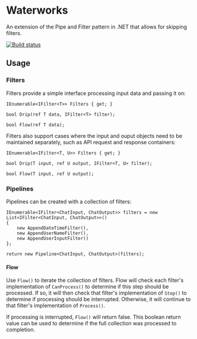 # Waterworks

An extension of the Pipe and Filter pattern in .NET that allows for skipping filters.

[![Build status](https://ci.appveyor.com/api/projects/status/j9dc9ikhw6w5r2h7/branch/master?svg=true)](https://ci.appveyor.com/project/AnthonyNeace/waterworks)

## Usage

### Filters

Filters provide a simple interface processing input data and passing it on:

    IEnumerable<IFilter<T>> Filters { get; }

    bool Drip(ref T data, IFilter<T> filter);

    bool Flow(ref T data);

Filters also support cases where the input and ouput objects need to be maintained separately, such as API request and response containers:

    IEnumerable<IFilter<T, U>> Filters { get; }

    bool Drip(T input, ref U output, IFilter<T, U> filter);

    bool Flow(T input, ref U output);

### Pipelines

Pipelines can be created with a collection of filters:

    IEnumerable<IFilter<ChatInput, ChatOutput>> filters = new List<IFilter<ChatInput, ChatOutput>>()
    {
        new AppendDateTimeFilter(),
        new AppendUserNameFilter(),
        new AppendUserInputFilter()
    };

    return new Pipeline<ChatInput, ChatOutput>(filters);
    
#### Flow

Use `Flow()` to iterate the collection of filters. Flow will check each filter's implementation of `CanProcess()` to determine if this step should be processed.  If so, it will then check that filter's implementation of `Stop()` to determine if processing should be interrupted.  Otherwise, it will continue to that filter's implementation of `Process()`.

If processing is interrupted, `Flow()` will return false. This boolean return value can be used to determine if the full collection was processed to completion.
